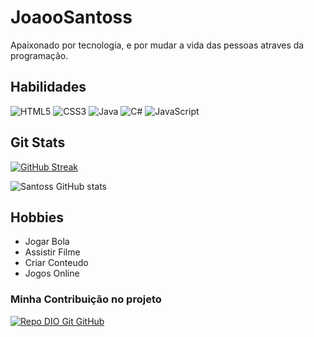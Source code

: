 
# JoaooSantoss
Apaixonado por tecnologia, e por mudar a vida das pessoas atraves da programação.

## Habilidades 

![HTML5](https://img.shields.io/badge/HTML5-000?style=for-the-badge&logo=html5) 	![CSS3](https://img.shields.io/badge/CSS3-000?style=for-the-badge&logo=css3&logoColor=264CE4)  	![Java](https://img.shields.io/badge/Java-000?style=for-the-badge&logo=java)  ![C#](https://img.shields.io/badge/C%23-000?style=for-the-badge&logo=c-sharp&logoColor=823085) ![JavaScript](https://img.shields.io/badge/JavaScript-000?style=for-the-badge&logo=javascript)
 
## Git Stats

[![GitHub Streak](https://streak-stats.demolab.com/?user=JoaooSantoss&theme=dark&background=1C1C1C&border=00000&dates=00FF7F)](https://git.io/streak-stats)

![Santoss GitHub stats](https://github-readme-stats.vercel.app/api?username=JoaooSantoss&show_icons=true&theme=dark)

## Hobbies 
* Jogar Bola<br>
* Assistir Filme<br>
* Criar Conteudo<br>
* Jogos Online

### Minha Contribuição no projeto
[![Repo DIO Git GitHub](https://github-readme-stats.vercel.app/api/pin/?username=edsonmy&repo=dio-lab-open-source&bg_color=000&border_color=30A3DC&show_icons=true&icon_color=30A3DC&title_color=E94D5F&text_color=FFF)](https://github.com/edsonmy/dio-lab-open-source)


